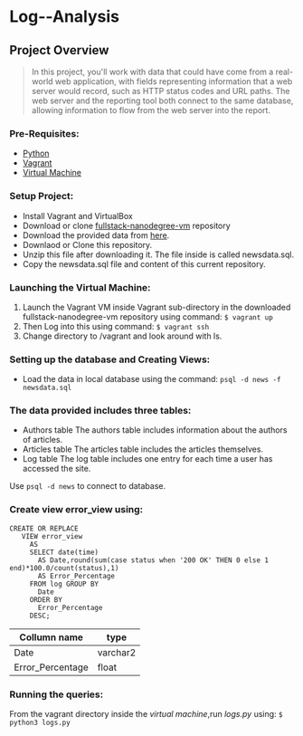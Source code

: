 # Log--Analysis

## Project Overview
   >In this project, you'll work with data that could have come from a real-world web application, with fields representing information that a web server would record, such as HTTP status codes and URL paths. The web server and the reporting tool both connect to the same database, allowing information to flow from the web server into the report.

### Pre-Requisites:
 - [Python](https://www.python.org)
 - [Vagrant](https://www.vagrantup.com)
 - [Virtual Machine](https://www.virtualbox.org)

 ### Setup Project:
  - Install Vagrant and VirtualBox
  - Download or clone [fullstack-nanodegree-vm](https://github.com/udacity/fullstack-nanodegree-vm) repository
  - Download the provided data from [here](https://d17h27t6h515a5.cloudfront.net/topher/2016/August/57b5f748_newsdata/newsdata.zip).
  - Downlaod or Clone this repository.
  - Unzip this file after downloading it. The file inside is called newsdata.sql.
  - Copy the newsdata.sql file and content of this current repository.

### Launching the Virtual Machine:
1. Launch the Vagrant VM inside Vagrant sub-directory in the downloaded fullstack-nanodegree-vm repository using command:
```$ vagrant up```
1. Then Log into this using command:
```$ vagrant ssh```
1. Change directory to /vagrant and look around with ls.

### Setting up the database and Creating Views:
- Load the data in local database using the command:
```psql -d news -f newsdata.sql```

### The data provided includes three tables:
- Authors table
 The authors table includes information about the authors of articles.
- Articles table
 The articles table includes the articles themselves.
- Log table
 The log table includes one entry for each time a user has accessed the site.

Use ```psql -d news``` to connect to database.

### Create view error_view using:
 ```
 CREATE OR REPLACE
    VIEW error_view 
      AS 
      SELECT date(time) 
        AS Date,round(sum(case status when '200 OK' THEN 0 else 1 end)*100.0/count(status),1) 
        AS Error_Percentage 
      FROM log GROUP BY 
        Date 
      ORDER BY 
        Error_Percentage 
      DESC;
 ```

Collumn name        |  type
------------------- | -------------
Date                |varchar2
Error_Percentage    |float

### Running the queries:
From the vagrant directory inside the _virtual machine_,run _logs.py_ using:
``` $ python3 logs.py ```
